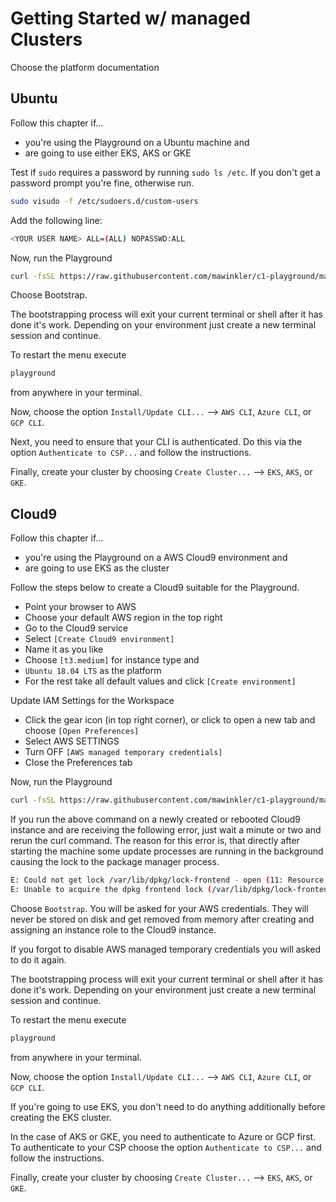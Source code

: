 # Getting Started w/ managed Clusters

Choose the platform documentation

## Ubuntu

Follow this chapter if...

- you're using the Playground on a Ubuntu machine and
- are going to use either EKS, AKS or GKE

Test if `sudo` requires a password by running `sudo ls /etc`. If you don't get a password prompt you're fine, otherwise run.

```sh
sudo visudo -f /etc/sudoers.d/custom-users
```

Add the following line:

```sh
<YOUR USER NAME> ALL=(ALL) NOPASSWD:ALL 
```

Now, run the Playground

```sh
curl -fsSL https://raw.githubusercontent.com/mawinkler/c1-playground/master/bin/playground | bash; exit
```

Choose Bootstrap.

The bootstrapping process will exit your current terminal or shell after it has done it's work. Depending on your environment just create a new terminal session and continue.

To restart the menu execute

```sh
playground
```

from anywhere in your terminal.

Now, choose the option `Install/Update CLI...` --> `AWS CLI`, `Azure CLI`, or `GCP CLI`.

Next, you need to ensure that your CLI is authenticated. Do this via the option `Authenticate to CSP...` and follow the instructions.

Finally, create your cluster by choosing `Create Cluster...` --> `EKS`, `AKS`, or `GKE`.

## Cloud9

Follow this chapter if...

- you're using the Playground on a AWS Cloud9 environment and
- are going to use EKS as the cluster

Follow the steps below to create a Cloud9 suitable for the Playground.

- Point your browser to AWS
- Choose your default AWS region in the top right
- Go to the Cloud9 service
- Select `[Create Cloud9 environment]`
- Name it as you like
- Choose `[t3.medium]` for instance type and
- `Ubuntu 18.04 LTS` as the platform
- For the rest take all default values and click `[Create environment]`

Update IAM Settings for the Workspace

- Click the gear icon (in top right corner), or click to open a new tab and choose `[Open Preferences]`
- Select AWS SETTINGS
- Turn OFF `[AWS managed temporary credentials]`
- Close the Preferences tab

Now, run the Playground

```sh
curl -fsSL https://raw.githubusercontent.com/mawinkler/c1-playground/master/bin/playground | bash; exit
```

If you run the above command on a newly created or rebooted Cloud9 instance and are receiving the following error, just wait a minute or two and rerun the curl command. The reason for this error is, that directly after starting the machine some update processes are running in the background causing the lock to the package manager process.

```sh
E: Could not get lock /var/lib/dpkg/lock-frontend - open (11: Resource temporarily unavailable)
E: Unable to acquire the dpkg frontend lock (/var/lib/dpkg/lock-frontend), is another process using it?
```

Choose `Bootstrap`. You will be asked for your AWS credentials. They will never be stored on disk and get removed from memory after creating and assigning an instance role to the Cloud9 instance.

If you forgot to disable AWS managed temporary credentials you will asked to do it again.

The bootstrapping process will exit your current terminal or shell after it has done it's work. Depending on your environment just create a new terminal session and continue.

To restart the menu execute

```sh
playground
```

from anywhere in your terminal.

Now, choose the option `Install/Update CLI...` --> `AWS CLI`, `Azure CLI`, or `GCP CLI`.

If you're going to use EKS, you don't need to do anything additionally before creating the EKS cluster.

In the case of AKS or GKE, you need to authenticate to Azure or GCP first. To authenticate to your CSP choose the option `Authenticate to CSP...` and follow the instructions.

Finally, create your cluster by choosing `Create Cluster...` --> `EKS`, `AKS`, or `GKE`.
